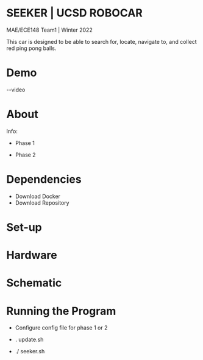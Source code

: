# SEEKER | UCSD ROBOCAR
MAE/ECE148 Team1 | Winter 2022

This car is designed to be able to search for, locate, navigate to, and collect red ping pong balls.

# Demo

--video

# About

Info:

- Phase 1

- Phase 2
# Dependencies

- Download Docker
- Download Repository

# Set-up

# Hardware


# Schematic

# Running the Program

- Configure config file for phase 1 or 2

- . update.sh

- ./ seeker.sh
